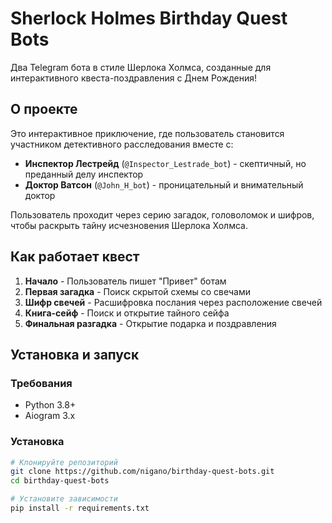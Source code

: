 # Sherlock Holmes Birthday Quest Bots

Два Telegram бота в стиле Шерлока Холмса, созданные для интерактивного квеста-поздравления с Днем Рождения!

## О проекте

Это интерактивное приключение, где пользователь становится участником детективного расследования вместе с:
- **Инспектор Лестрейд** (`@Inspector_Lestrade_bot`) - скептичный, но преданный делу инспектор
- **Доктор Ватсон** (`@John_H_bot`) - проницательный и внимательный доктор

Пользователь проходит через серию загадок, головоломок и шифров, чтобы раскрыть тайну исчезновения Шерлока Холмса.

## Как работает квест

1. **Начало** - Пользователь пишет "Привет" ботам
2. **Первая загадка** - Поиск скрытой схемы со свечами
3. **Шифр свечей** - Расшифровка послания через расположение свечей
4. **Книга-сейф** - Поиск и открытие тайного сейфа
5. **Финальная разгадка** - Открытие подарка и поздравления

##  Установка и запуск

### Требования
- Python 3.8+
- Aiogram 3.x

### Установка
```bash
# Клонируйте репозиторий
git clone https://github.com/nigano/birthday-quest-bots.git
cd birthday-quest-bots

# Установите зависимости
pip install -r requirements.txt
